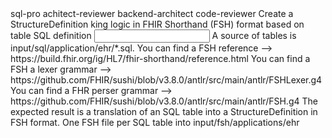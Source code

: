 <subagent>
sql-pro
achitect-reviewer
backend-architect
code-reviewer
</subagent>
<goal>
Create a StructureDefinition king logic in FHIR Shorthand (FSH) format based on table SQL definition
</goal>
<input>
A source of tables is input/sql/application/ehr/*.sql.
You can find a FSH reference --> https://build.fhir.org/ig/HL7/fhir-shorthand/reference.html
You can find a FSH a lexer grammar --> https://github.com/FHIR/sushi/blob/v3.8.0/antlr/src/main/antlr/FSHLexer.g4
You can find a FHR perser grammar --> https://github.com/FHIR/sushi/blob/v3.8.0/antlr/src/main/antlr/FSH.g4
</input>
<expected-output>
The expected result is a translation of an SQL table into a StructureDefinition in FSH format. One FSH file per SQL table into input/fsh/applications/ehr
</expected-output>